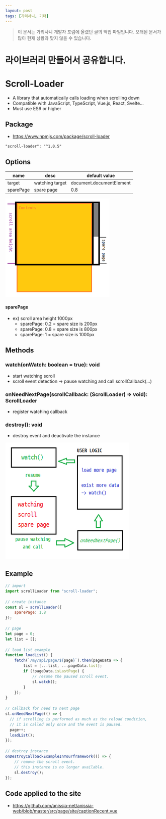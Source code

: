 ```yaml
---
layout: post
tags: [가리사니, 기타]
---
```


> 이 문서는 가리사니 개발자 포럼에 올렸던 글의 백업 파일입니다.
오래된 문서가 많아 현재 상황과 맞지 않을 수 있습니다.

# 라이브러리 만들어서 공유합니다.

# Scroll-Loader
- A library that automatically calls loading when scrolling down
- Compatible with JavaScript, TypeScript, Vue.js, React, Svelte...
- Must use ES6 or higher

## Package

- https://www.npmjs.com/package/scroll-loader

```
"scroll-loader": "^1.0.5"
```

## Options
| name      | desc            | default value            |
|-----------|-----------------|--------------------------|
| target    | watching target | document.documentElement |
| sparePage | spare page      | 0.8                      |


![areas.png](https://raw.githubusercontent.com/saro-lab/scroll-loader/master/document/areas.png)

#### sparePage
- ex) scroll area height 1000px
  - sparePage: 0.2 = spare size is 200px
  - sparePage: 0.8 = spare size is 800px
  - sparePage: 1 = spare size is 1000px

## Methods
### watch(onWatch: boolean = true): void
- start watching scroll
- scroll event detection -> pause watching and call scrollCallback(...)

### onNeedNextPage(scrollCallback: (ScrollLoader) => void): ScrollLoader
- register watching callback

### destroy(): void
- destroy event and deactivate the instance


![flow.png](https://raw.githubusercontent.com/saro-lab/scroll-loader/master/document/flow.png)

## Example
``` js
// import
import scrollLoader from "scroll-loader";

// create instance
const sl = scrollLoader({
    sparePage: 1.8
});

// page
let page = 0;
let list = [];

// load list example
function loadList() {
    fetch(`/my/api/page/${page}`).then(pageData => {
        list = [...list, ...pageData.list];
        if (!pageData.isLastPage) {
            // resume the paused scroll event.
            sl.watch();
        }
    });
}

// callback for need to next page
sl.onNeedNextPage(() => {
  // if scrolling is performed as much as the reload condition, 
  // it is called only once and the event is paused.
  page++;
  loadList();
});

// destroy instance
onDestroyCallbackExampleInYourframework(() => {
    // remove the scroll event.
    // this instance is no longer available.
    sl.destroy();
});
```

## Code applied to the site
- https://github.com/anissia-net/anissia-web/blob/master/src/page/site/captionRecent.vue